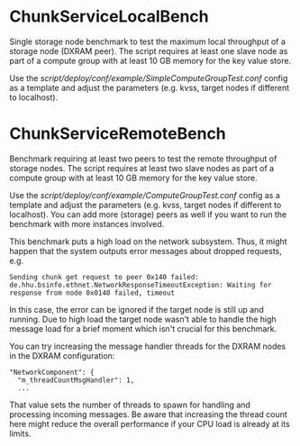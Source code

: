 # ChunkServiceLocalBench

Single storage node benchmark to test the maximum local throughput of a storage node (DXRAM peer). The script requires at least one slave node as part of a compute group with at least 10 GB memory for the key value store.

Use the *script/deploy/conf/example/SimpleComputeGroupTest.conf* config as a template and adjust the parameters (e.g. kvss, target nodes if different to localhost).

# ChunkServiceRemoteBench
Benchmark requiring at least two peers to test the remote throughput of storage nodes. The script requires at least two slave nodes as part of a compute group with at least 10 GB memory for the key value store.

Use the *script/deploy/conf/example/ComputeGroupTest.conf* config as a template and adjust the parameters (e.g. kvss, target nodes if different to localhost). You can add more (storage) peers as well if you want to run the benchmark with more instances involved.

This benchmark puts a high load on the network subsystem. Thus, it might happen that the system outputs error messages about dropped requests, e.g.
```
Sending chunk get request to peer 0x140 failed: de.hhu.bsinfo.ethnet.NetworkResponseTimeoutException: Waiting for response from node 0x0140 failed, timeout
```

In this case, the error can be ignored if the target node is still up and running. Due to high load the target node wasn't able to handle the high message load for a brief moment which isn't crucial for this benchmark.

You can try increasing the message handler threads for the DXRAM nodes in the DXRAM configuration:
```
"NetworkComponent": {
  "m_threadCountMsgHandler": 1,
  ...
```

That value sets the number of threads to spawn for handling and processing incoming messages. Be aware that increasing the thread count here might reduce the overall performance if your CPU load is already at its limits.